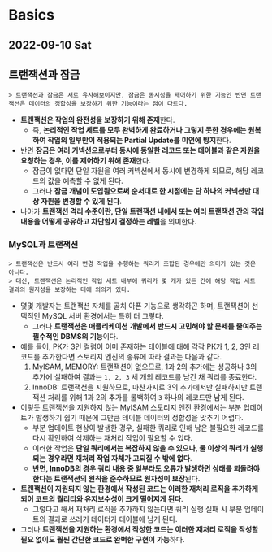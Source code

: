 # Basics
## 2022-09-10 Sat

## 트랜잭션과 잠금
```
> 트랜잭션과 잠금은 서로 유사해보이지만, 잠금은 동시성을 제어하기 위한 기능인 반면 트랜잭션은 데이터의 정합성을 보장하기 위한 기능이라는 점이 다르다.
```
* **트랜잭션은 작업의 완전성을 보장하기 위해 존재**한다.
  * 즉, **논리적인 작업 세트를 모두 완벽하게 완료하거나 그렇지 못한 경우에는 원복하여 작업의 일부만이 적용되는 Partial Update를 미연에 방지**한다.
* 반면 **잠금은 여러 커넥션으로부터 동시에 동일한 레코드 또는 테이블과 같은 자원을 요청하는 경우, 이를 제어하기 위해 존재**한다.
  * 잠금이 없다면 단일 자원을 여러 커넥션에서 동시에 변경하게 되므로, 해당 레코드의 값을 예측할 수 없게 된다.
  * 그러나 **잠금 개념이 도입됨으로써 순서대로 한 시점에는 단 하나의 커넥션만 대상 자원을 변경할 수 있게 된다**.
* 나아가 **트랜잭션 격리 수준이란, 단일 트랜잭션 내에서 또는 여러 트랜잭션 간의 작업 내용을 어떻게 공유하고 차단할지 결정하는 레벨**을 의미한다.

### MySQL과 트랜잭션
```
> 트랜잭션은 반드시 여러 변경 작업을 수행하는 쿼리가 조합된 경우에만 의미가 있는 것은 아니다.
> 대신, 트랜잭션은 논리적인 작업 세트 내부에 쿼리가 몇 개가 있든 간에 해당 작업 세트 결과의 원자성을 보장하는 데에 의의가 있다.
```
* 몇몇 개발자는 트랜잭션 자체를 골치 아픈 기능으로 생각하곤 하며, 트랜잭션이 선택적인 MySQL 서버 환경에서는 특히 더 그렇다. 
  * 그러나 **트랜잭션은 애플리케이션 개발에서 반드시 고민해야 할 문제를 줄여주는 필수적인 DBMS의 기능**이다.
* 예를 들어, PK가 3인 컬럼이 이미 존재하는 테이블에 대해 각각 PK가 1, 2, 3인 레코드를 추가한다면 스토리지 엔진의 종류에 따라 결과는 다음과 같다.
  1. MyISAM, MEMORY: 트랜잭션이 없으므로, 1과 2의 추가에는 성공하나 3의 추가에 실패하여 결과는 `1, 2, 3` 세 개의 레코드를 남긴 채 쿼리를 종료한다.
  2. InnoDB: 트랜잭션을 지원하므로, 마찬가지로 3의 추가에서만 실패하지만 트랜잭션 처리를 위해 1과 2의 추가를 롤백하여 `3` 하나의 레코드만 남게 된다.
* 이렇듯 트랜잭션을 지원하지 않는 MyISAM 스토리지 엔진 환경에서는 부분 업데이트가 발생하기 쉽기 때문에 그만큼 테이블 데이터의 정합성을 맞추기 어렵다.
  * 부분 업데이트 현상이 발생한 경우, 실패한 쿼리로 인해 남은 불필요한 레코드를 다시 확인하여 삭제하는 재처리 작업이 필요할 수 있다.
  * 이러한 작업은 **단일 쿼리에서는 복잡하지 않을 수 있으나, 둘 이상의 쿼리가 실행되는 경우라면 재처리 작업 자체가 고되질 수 밖에 없다**.
  * **반면, InnoDB의 경우 쿼리 내용 중 일부라도 오류가 발생하면 상태를 되돌려야 한다는 트랜잭션의 원칙을 준수하므로 원자성이 보장**된다.
* **트랜잭션이 지원되지 않는 환경에서 작성된 코드는 이러한 재처리 로직을 추가하게 되어 코드의 퀄리티와 유지보수성이 크게 떨어지게 된다**.
  * 그렇다고 해서 재처리 로직을 추가하지 않는다면 쿼리 실행 실패 시 부분 업데이트의 결과로 쓰레기 데이터가 테이블에 남게 된다.
* 그러나 **트랜잭션을 지원하는 환경에서 작성한 코드는 이러한 재처리 로직을 작성할 필요 없이도 훨씬 간단한 코드로 완벽한 구현이 가능**하다.